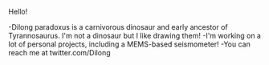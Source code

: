 Hello!

-Dilong paradoxus is a carnivorous dinosaur and early ancestor of Tyrannosaurus. I'm not a dinosaur but I like drawing them!
-I'm working on a lot of personal projects, including a MEMS-based seismometer!
-You can reach me at twitter.com/Dilong
